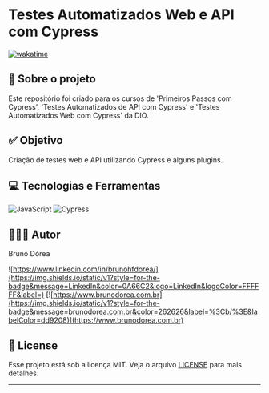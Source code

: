 # Testes Automatizados Web e API com Cypress

[![wakatime](https://wakatime.com/badge/user/68660678-6b86-4b78-98df-f5f41a37e1bc/project/018d6041-6dd5-4632-a38d-6fadf27839d2.svg)](https://wakatime.com/badge/user/68660678-6b86-4b78-98df-f5f41a37e1bc/project/018d6041-6dd5-4632-a38d-6fadf27839d2)

## 💼 Sobre o projeto

Este repositório foi criado para os cursos de 'Primeiros Passos com Cypress', 'Testes Automatizados de API com Cypress' e 'Testes Automatizados Web com Cypress' da DIO.

## ✅ Objetivo

Criação de testes web e API utilizando Cypress e alguns plugins.

## 💻 Tecnologias e Ferramentas

![JavaScript](https://img.shields.io/static/v1?style=for-the-badge&message=JavaScript&color=222222&logo=JavaScript&logoColor=F7DF1E&label=)
![Cypress](https://img.shields.io/badge/-cypress-%23E5E5E5?style=for-the-badge&logo=cypress&logoColor=058a5e)

## 👨🏽‍💻 Autor

Bruno Dórea

![https://www.linkedin.com/in/brunohfdorea/](https://img.shields.io/static/v1?style=for-the-badge&message=LinkedIn&color=0A66C2&logo=LinkedIn&logoColor=FFFFFF&label=)
[![https://www.brunodorea.com.br](https://img.shields.io/static/v1?style=for-the-badge&message=brunodorea.com.br&color=262626&label=%3Cb/%3E&labelColor=dd9208)](https://www.brunodorea.com.br)

## 📝 License

Esse projeto está sob a licença MIT. Veja o arquivo [LICENSE](LICENSE) para mais detalhes.

---
